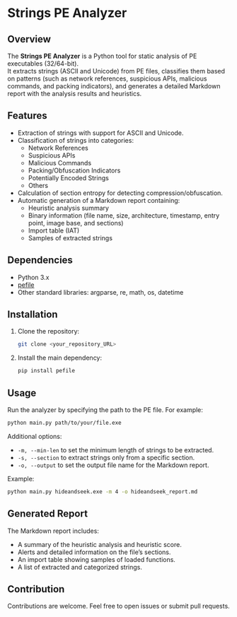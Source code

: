 # Strings PE Analyzer

## Overview
The **Strings PE Analyzer** is a Python tool for static analysis of PE executables (32/64-bit).  
It extracts strings (ASCII and Unicode) from PE files, classifies them based on patterns (such as network references, suspicious APIs, malicious commands, and packing indicators), and generates a detailed Markdown report with the analysis results and heuristics.

## Features
- Extraction of strings with support for ASCII and Unicode.
- Classification of strings into categories:
  - Network References
  - Suspicious APIs
  - Malicious Commands
  - Packing/Obfuscation Indicators
  - Potentially Encoded Strings
  - Others
- Calculation of section entropy for detecting compression/obfuscation.
- Automatic generation of a Markdown report containing:
  - Heuristic analysis summary
  - Binary information (file name, size, architecture, timestamp, entry point, image base, and sections)
  - Import table (IAT)
  - Samples of extracted strings

## Dependencies
- Python 3.x
- [pefile](https://pypi.org/project/pefile/)
- Other standard libraries: argparse, re, math, os, datetime

## Installation
1. Clone the repository:
   ```bash
   git clone <your_repository_URL>
   ```
2. Install the main dependency:
   ```bash
   pip install pefile
   ```

## Usage
Run the analyzer by specifying the path to the PE file. For example:
```bash
python main.py path/to/your/file.exe
```
Additional options:
- `-m, --min-len` to set the minimum length of strings to be extracted.
- `-s, --section` to extract strings only from a specific section.
- `-o, --output` to set the output file name for the Markdown report.

Example:
```bash
python main.py hideandseek.exe -m 4 -o hideandseek_report.md
```

## Generated Report
The Markdown report includes:
- A summary of the heuristic analysis and heuristic score.
- Alerts and detailed information on the file’s sections.
- An import table showing samples of loaded functions.
- A list of extracted and categorized strings.

## Contribution
Contributions are welcome. Feel free to open issues or submit pull requests.
